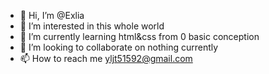 - 👋 Hi, I’m @Exlia
- 👀 I’m interested in this whole world
- 🌱 I’m currently learning html&css from 0 basic conception
- 💞️ I’m looking to collaborate on nothing currently
- 📫 How to reach me yljt51592@gmail.com

<!---
Exlia/Exlia is a ✨ special ✨ repository because its `README.md` (this file) appears on your GitHub profile.
You can click the Preview link to take a look at your changes.
--->
